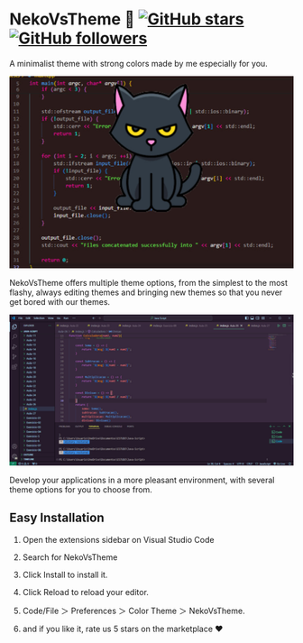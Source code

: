 # NekoVsTheme 🚀 [![GitHub stars](https://img.shields.io/github/stars/neko-themes/NekoVsTheme.svg?style=social&label=Stars)](https://github.com/neko-themes/NekoVsTheme/stargazers) [![GitHub followers](https://img.shields.io/github/followers/BrunoCiccarino?label=Follow&style=social)](https://github.com/BrunoCiccarino)

A minimalist theme with strong colors made by me especially for you.

<img src="./img/image.jpg">


NekoVsTheme offers multiple theme options, from the simplest to the most flashy, always editing themes and bringing new themes so that you never get bored with our themes. 

<img src="./img/nekovsdracula.jpg">

Develop your applications in a more pleasant environment, with several theme options for you to choose from.

## Easy Installation

1. Open the extensions sidebar on Visual Studio Code

2. Search for NekoVsTheme

3. Click Install to install it.

4. Click Reload to reload your editor.

5. Code/File ＞ Preferences ＞ Color Theme ＞ NekoVsTheme.

6. and if you like it, rate us 5 stars on the marketplace ❤️
